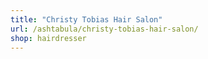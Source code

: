```yaml
---
title: "Christy Tobias Hair Salon"
url: /ashtabula/christy-tobias-hair-salon/
shop: hairdresser
---
```


